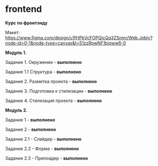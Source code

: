 # frontend
**Курс по фронтэнду**

Макет:
https://www.figma.com/design/u1fHPkVcFOPQjcQq3ZSnmr/Web.Jobly?node-id=0-1&node-type=canvas&t=51zzRpwNF1biqww6-0

**Модуль 1.**

Задание 1. Окружение - **выполнено**

Задание 1.1 Структура - **выполнено**

Задание 2. Разметка проекта - **выполнено**

Задание 3. Подготовка к стилизации - **выполнено**

Задание 4. Стилизация проекта - **выполнено**

**Модуль 2.**

Задание 1 - **выполнено**

Задание 2 - **выполнено**

Задание 2.1 - Слайдер - **выполнено**

Задание 2.2 - Форма - **выполнено**

Задание 2.3 - Прелоадер - **выполнено**